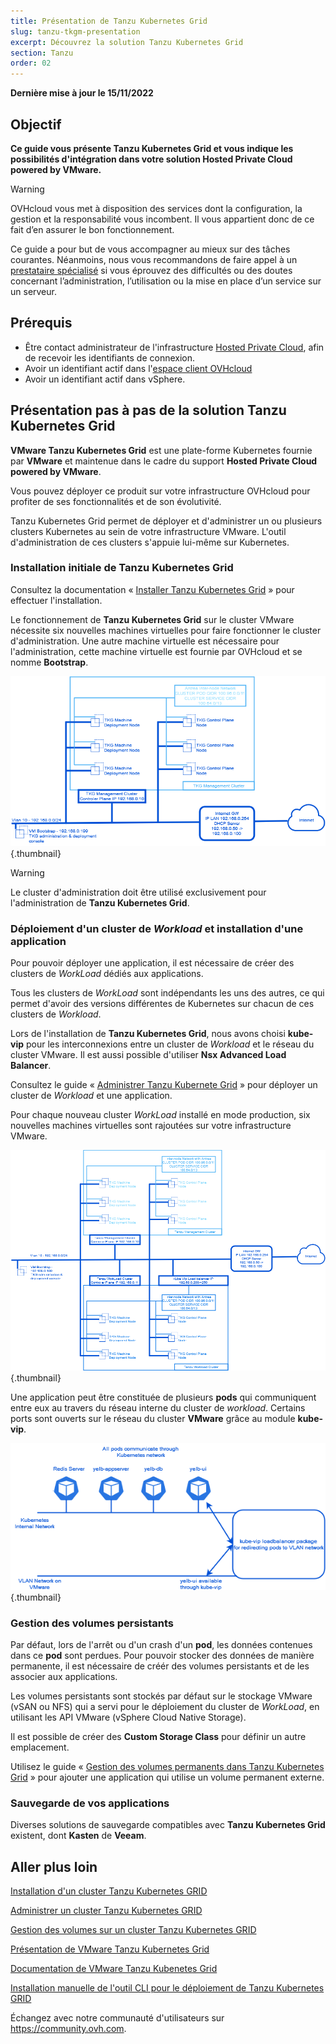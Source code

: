 ```yaml
---
title: Présentation de Tanzu Kubernetes Grid
slug: tanzu-tkgm-presentation
excerpt: Découvrez la solution Tanzu Kubernetes Grid 
section: Tanzu
order: 02
---
```


**Dernière mise à jour le 15/11/2022**

## Objectif

**Ce guide vous présente Tanzu Kubernetes Grid et vous indique les possibilités d'intégration dans votre solution Hosted Private Cloud powered by VMware.**

> [!warning]
> OVHcloud vous met à disposition des services dont la configuration, la gestion et la responsabilité vous incombent. Il vous appartient donc de ce fait d’en assurer le bon fonctionnement.
>
> Ce guide a pour but de vous accompagner au mieux sur des tâches courantes. Néanmoins, nous vous recommandons de faire appel à un [prestataire spécialisé](https://partner.ovhcloud.com/fr/) si vous éprouvez des difficultés ou des doutes concernant l’administration, l’utilisation ou la mise en place d’un service sur un serveur.
>

## Prérequis

- Être contact administrateur de l'infrastructure [Hosted Private Cloud](https://www.ovhcloud.com/fr-ca/enterprise/products/hosted-private-cloud/), afin de recevoir les identifiants de connexion.
- Avoir un identifiant actif dans l'[espace client OVHcloud](https://ca.ovh.com/auth/?action=gotomanager&from=https://www.ovh.com/ca/fr/&ovhSubsidiary=qc)
- Avoir un identifiant actif dans vSphere.

## Présentation pas à pas de la solution Tanzu Kubernetes Grid

**VMware Tanzu Kubernetes Grid** est une plate-forme Kubernetes fournie par **VMware** et maintenue dans le cadre du support **Hosted Private Cloud powered by VMware**.

Vous pouvez déployer ce produit sur votre infrastructure OVHcloud pour profiter de ses fonctionnalités et de son évolutivité.

Tanzu Kubernetes Grid permet de déployer et d'administrer un ou plusieurs clusters Kubernetes au sein de votre infrastructure VMware. L'outil d'administration de ces clusters s'appuie lui-même sur Kubernetes.

### Installation initiale de Tanzu Kubernetes Grid

Consultez la documentation « [Installer Tanzu Kubernetes Grid](https://docs.ovh.com/ca/fr/private-cloud/tanzu-tkgm-installation) » pour effectuer l'installation.

Le fonctionnement de **Tanzu Kubernetes Grid** sur le cluster VMware nécessite six nouvelles machines virtuelles pour faire fonctionner le cluster d'administration. Une autre machine virtuelle est nécessaire pour l'administration, cette machine virtuelle est fournie par OVHcloud et se nomme **Bootstrap**. 

![01 admin cluster diagram](images/01-admin-cluster-diagram01.png){.thumbnail}

> [!warning]
>
> Le cluster d'administration doit être utilisé exclusivement pour l'administration de **Tanzu Kubernetes Grid**.
>

### Déploiement d'un cluster de *Workload* et installation d'une application

Pour pouvoir déployer une application, il est nécessaire de créer des clusters de *WorkLoad* dédiés aux applications.

Tous les clusters de *WorkLoad* sont indépendants les uns des autres, ce qui permet d'avoir des versions différentes de Kubernetes sur chacun de ces clusters de *Workload*.

Lors de l'installation de **Tanzu Kubernetes Grid**, nous avons choisi **kube-vip** pour les interconnexions entre un cluster de *Workload* et le réseau du cluster VMware. Il est aussi possible d'utiliser **Nsx Advanced Load Balancer**.

Consultez le guide « [Administrer Tanzu Kubernete Grid](https://docs.ovh.com/ca/fr/private-cloud/tanzu-tkgm-installation) » pour déployer un cluster de *Workload* et une application. 

Pour chaque nouveau cluster *WorkLoad* installé en mode production, six nouvelles machines virtuelles sont rajoutées sur votre infrastructure VMware.

![02 admin and workload cluster diagram](images/02-tkc-mc-wc01.png){.thumbnail}

Une application peut être constituée de plusieurs **pods** qui communiquent entre eux au travers du réseau interne du cluster de *workload*. Certains ports sont ouverts sur le réseau du cluster **VMware** grâce au module **kube-vip**.

![03 apps and load balancing](images/03-internetworkcommunication01.png){.thumbnail}

### Gestion des volumes persistants

Par défaut, lors de l'arrêt ou d'un crash d'un **pod**, les données contenues dans ce **pod** sont perdues. Pour pouvoir stocker des données de manière permanente, il est nécessaire de créér des volumes persistants et de les associer aux applications.

Les volumes persistants sont stockés par défaut sur le stockage VMware (vSAN ou NFS) qui a servi pour le déploiement du cluster de *WorkLoad*, en utilisant les API VMware (vSphere Cloud Native Storage).

Il est possible de créer des **Custom Storage Class** pour définir un autre emplacement.

Utilisez le guide « [Gestion des volumes permanents dans Tanzu Kubernetes Grid](https://docs.ovh.com/ca/fr/private-cloud/tanzu-tkgm-persistent-volumes) » pour ajouter une application qui utilise un volume permanent externe.

### Sauvegarde de vos applications 

Diverses solutions de sauvegarde compatibles avec **Tanzu Kubernetes Grid** existent, dont **Kasten** de **Veeam**.

## Aller plus loin

[Installation d'un cluster Tanzu Kubernetes GRID](https://docs.ovh.com/ca/fr/private-cloud/tanzu-tkgm-installation)

[Administrer un cluster Tanzu Kubernetes GRID](https://docs.ovh.com/ca/fr/private-cloud/tanzu-tkgm-management)

[Gestion des volumes sur un cluster Tanzu Kubernetes GRID](https://docs.ovh.com/ca/fr/private-cloud/tanzu-tkgm-persistent-volumes)

[Présentation de VMware Tanzu Kubernetes Grid](https://tanzu.vmware.com/kubernetes-grid)

[Documentation de VMware Tanzu Kubenetes Grid](https://docs.vmware.com/en/VMware-Tanzu-Kubernetes-Grid/index.html)

[Installation manuelle de l'outil CLI pour le déploiement de Tanzu Kubernetes GRID](https://docs.vmware.com/en/VMware-Tanzu-Kubernetes-Grid/1.5/vmware-tanzu-kubernetes-grid-15/GUID-install-cli.html)

Échangez avec notre communauté d'utilisateurs sur <https://community.ovh.com>.
